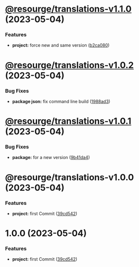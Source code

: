# [@resourge/translations-v1.1.0](https://github.com/resourge/translations/compare/@resourge/translations-v1.0.2...@resourge/translations-v1.1.0) (2023-05-04)


### Features

* **project:** force new and same version ([b2ca080](https://github.com/resourge/translations/commit/b2ca08070e16ce73d03385c21fc9ae3eef15e1eb))

# [@resourge/translations-v1.0.2](https://github.com/resourge/translations/compare/@resourge/translations-v1.0.1...@resourge/translations-v1.0.2) (2023-05-04)


### Bug Fixes

* **package json:** fix command line build ([1988ad3](https://github.com/resourge/translations/commit/1988ad3a67baa7e363afac161417fd8e1a0521d9))

# [@resourge/translations-v1.0.1](https://github.com/resourge/translations/compare/@resourge/translations-v1.0.0...@resourge/translations-v1.0.1) (2023-05-04)


### Bug Fixes

* **package:** for a new version ([9b41da4](https://github.com/resourge/translations/commit/9b41da4de2999a03a23ba1480232c45775227c89))

# @resourge/translations-v1.0.0 (2023-05-04)


### Features

* **project:** first Commit ([39cd542](https://github.com/resourge/translations/commit/39cd542cb9b481958b4e0cccabb624871eedc268))

# 1.0.0 (2023-05-04)


### Features

* **project:** first Commit ([39cd542](https://github.com/resourge/translations/commit/39cd542cb9b481958b4e0cccabb624871eedc268))

